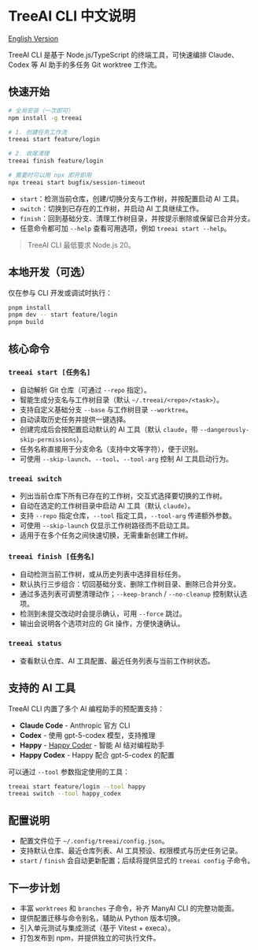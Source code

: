 # TreeAI CLI 中文说明

[English Version](README.md)

TreeAI CLI 是基于 Node.js/TypeScript 的终端工具，可快速编排 Claude、Codex 等 AI 助手的多任务 Git worktree 工作流。

## 快速开始

```bash
# 全局安装（一次即可）
npm install -g treeai

# 1. 创建任务工作流
treeai start feature/login

# 2. 收尾清理
treeai finish feature/login

# 需要时可以用 npx 即开即用
npx treeai start bugfix/session-timeout
```

- `start`：检测当前仓库，创建/切换分支与工作树，并按配置启动 AI 工具。
- `switch`：切换到已存在的工作树，并启动 AI 工具继续工作。
- `finish`：回到基础分支、清理工作树目录，并按提示删除或保留已合并分支。
- 任意命令都可加 `--help` 查看可用选项，例如 `treeai start --help`。

> TreeAI CLI 最低要求 Node.js 20。

## 本地开发（可选）

仅在参与 CLI 开发或调试时执行：

```bash
pnpm install
pnpm dev -- start feature/login
pnpm build
```

## 核心命令

### `treeai start [任务名]`

- 自动解析 Git 仓库（可通过 `--repo` 指定）。
- 智能生成分支名与工作树目录（默认 `~/.treeai/<repo>/<task>`）。
- 支持自定义基础分支 `--base` 与工作树目录 `--worktree`。
- 自动读取历史任务并提供一键选择。
- 创建完成后会按配置启动默认的 AI 工具（默认 `claude`，带 `--dangerously-skip-permissions`）。
- 任务名称直接用于分支命名（支持中文等字符），便于识别。
- 可使用 `--skip-launch`、`--tool`、`--tool-arg` 控制 AI 工具启动行为。

### `treeai switch`

- 列出当前仓库下所有已存在的工作树，交互式选择要切换的工作树。
- 自动在选定的工作树目录中启动 AI 工具（默认 `claude`）。
- 支持 `--repo` 指定仓库，`--tool` 指定工具，`--tool-arg` 传递额外参数。
- 可使用 `--skip-launch` 仅显示工作树路径而不启动工具。
- 适用于在多个任务之间快速切换，无需重新创建工作树。

### `treeai finish [任务名]`

- 自动检测当前工作树，或从历史列表中选择目标任务。
- 默认执行三步组合：切回基础分支、删除工作树目录、删除已合并分支。
- 通过多选列表可调整清理动作；`--keep-branch` / `--no-cleanup` 控制默认选项。
- 检测到未提交改动时会提示确认，可用 `--force` 跳过。
- 输出会说明各个选项对应的 Git 操作，方便快速确认。

### `treeai status`

- 查看默认仓库、AI 工具配置、最近任务列表与当前工作树状态。

## 支持的 AI 工具

TreeAI CLI 内置了多个 AI 编程助手的预配置支持：

- **Claude Code** - Anthropic 官方 CLI
- **Codex** - 使用 gpt-5-codex 模型，支持推理
- **Happy** - [Happy Coder](https://github.com/slopus/happy) - 智能 AI 结对编程助手
- **Happy Codex** - Happy 配合 gpt-5-codex 的配置

可以通过 `--tool` 参数指定使用的工具：

```bash
treeai start feature/login --tool happy
treeai switch --tool happy_codex
```

## 配置说明

- 配置文件位于 `~/.config/treeai/config.json`。
- 支持默认仓库、最近仓库列表、AI 工具预设、权限模式与历史任务记录。
- `start` / `finish` 会自动更新配置；后续将提供显式的 `treeai config` 子命令。

## 下一步计划

- 丰富 `worktrees` 和 `branches` 子命令，补齐 ManyAI CLI 的完整功能面。
- 提供配置迁移与命令别名，辅助从 Python 版本切换。
- 引入单元测试与集成测试（基于 Vitest + execa）。
- 打包发布到 npm，并提供独立的可执行文件。
